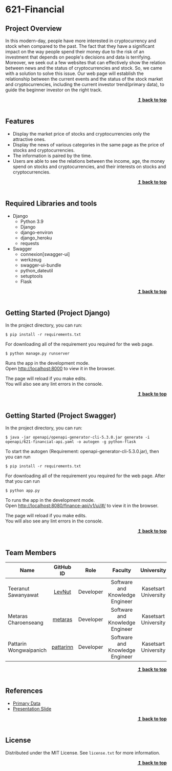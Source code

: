 # 621-Financial

## Project Overview

   In this modern-day, people have more interested in cryptocurrency and stock when compared to the past. The fact that they have a significant impact on the way people spend their money due to the risk of an investment that depends on people's decisions and data is terrifying. Moreover, we seek out a few websites that can effectively show the relation between news and the status of cryptocurrencies and stock. So, we came with a solution to solve this issue. Our web page will establish the relationship between the current events and the status of the stock market and cryptocurrencies, including the current investor trend(primary data), to guide the beginner investor on the right track.

<div align="right"> <b><a href="#top">↥ back to top</a></b> </div>

<br>

## Features

* Display the market price of stocks and cryptocurrencies only the attractive ones.
* Display the news of various categories in the same page as the price of stocks and cryptocurrencies.
* The information is paired by the time.
* Users are able to see the relations between the income, age, the money spend on stocks and cryptocurrencies, and their interests on stocks and cryptocurrencies.


<div align="right"> <b><a href="#top">↥ back to top</a></b> </div>

<br>

## Required Libraries and tools
* Django
    * Python 3.9
    * Django
    * django-environ
    * django_heroku
    * requests
*  Swagger
    * connexion[swagger-ui]
    * werkzeug
    * swagger-ui-bundle
    * python_dateutil
    * setuptools
    * Flask

<div align="right"> <b><a href="#top">↥ back to top</a></b> </div>

<br>


## Getting Started (Project Django)

In the project directory, you can run:

    $ pip install -r requirements.txt

For downloading all of the requirement you required for the web page.

    $ python manage.py runserver

Runs the app in the development mode.\
Open [http://localhost:8000](http://localhost:8000) to view it in the browser.

The page will reload if you make edits.\
You will also see any lint errors in the console.


<div align="right"> <b><a href="#top">↥ back to top</a></b> </div>

<br>

## Getting Started (Project Swagger)


In the project directory, you can run:

    $ java -jar openapi/openapi-generator-cli-5.3.0.jar generate -i openapi/621-financial-api.yaml -o autogen -g python-flask

To start the autogen (Requirement: openapi-generator-cli-5.3.0.jar), then you can run

    $ pip install -r requirements.txt

For downloading all of the requirement you required for the web page. After that you can run

    $ python app.py

To runs the app in the development mode.\
Open [http://localhost:8080/finance-api/v1/ui/#/](http://localhost:8080/finance-api/v1/ui/#/) to view it in the browser.

The page will reload if you make edits.\
You will also see any lint errors in the console.


<div align="right"> <b><a href="#top">↥ back to top</a></b> </div>

<br>


## Team Members
| Name                     |                  GitHub ID                  |     Role      |    Faculty   |   University   |
| ------------------------ | :-----------------------------------------: | :-----------: |    :-----------:   |   :-----------:   |
| Teeranut Sawanyawat      |     [LevNut](https://github.com/LevNut)     |     Developer |   Software and Knowledge Engineer   |   Kasetsart University   |
| Metaras Charoenseang     |    [metaras](https://github.com/metaras)    |   Developer   |   Software and Knowledge Engineer   |   Kasetsart University   |
| Pattarin Wongwaipanich   |  [pattarinn](https://github.com/pattarinn)  |   Developer   |   Software and Knowledge Engineer   |   Kasetsart University   |

<div align="right"> <b><a href="#top">↥ back to top</a></b> </div>

<br>


## References
* [Primary Data](https://docs.google.com/spreadsheets/d/1yl4KlxzFLZDi_MFgiNc-iB2PT6uAG_pMEYbzb9aimOc/edit?usp=sharing)
* [Presentation Slide](https://docs.google.com/presentation/d/1bsEGp61wrR63aAOHyj-sWKr4lLTLm0frO6JYfUrbu8w/edit?usp=sharing)

<div align="right"> <b><a href="#top">↥ back to top</a></b> </div>

<br>

## License

Distributed under the MIT License. See `license.txt` for more information.

<div align="right"> <b><a href="#top">↥ back to top</a></b> </div>

<br>
